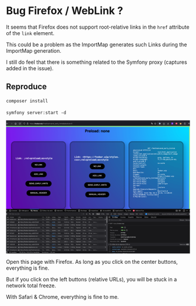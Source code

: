 # Bug Firefox / WebLink ?

It seems that Firefox does not support root-relative links in the `href` attribute of the `link` element. 

This could be a problem as the ImportMap generates such Links during the ImportMap generation.

I still do feel that there is something related to the Symfony proxy (captures added in the issue).


## Reproduce

```
composer install

symfony server:start -d
```

<img src="./firefox-preload.png" width="600" align="center" />

Open this page with Firefox. As long as you click on the center buttons, everything is fine. 

But if you click on the left buttons (relative URLs), you will be stuck in a network total freeze.

With Safari & Chrome, everything is fine to me.
